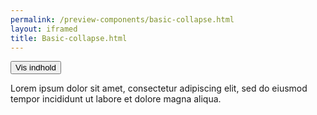 ```yaml
--- 
permalink: /preview-components/basic-collapse.html
layout: iframed 
title: Basic-collapse.html
---
```

<div class="container">
    <button class="button button-secondary js-collapse" data-js-target='#collapse1'
        aria-controls='collapse1' aria-expanded='false'>Vis indhold</button>
    <div id="collapse1" aria-hidden="true" class="box-border-l mt-4 collapsed">
        <div class="py-4">
            <p>Lorem ipsum dolor sit amet, consectetur adipiscing elit, sed do
                eiusmod tempor incididunt ut labore et dolore magna aliqua.</p>
        </div>
    </div>
</div>